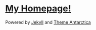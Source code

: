 # [My Homepage!](https://sdtelectronics.github.io/home.html)
Powered by [Jekyll](https://jekyllrb.com/) and [Theme Antarctica](https://github.com/SdtElectronics/jekyll-theme-antarctica)